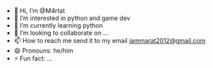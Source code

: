 - 👋 Hi, I’m @M4rtat
- 👀 I’m interested in python and game dev
- 🌱 I’m currently learning python
- 💞️ I’m looking to collaborate on ...
- 📫 How to reach me send it to my email iammarat2012@gmail.com
- 😄 Pronouns: he/him
- ⚡ Fun fact: ...

<!---
M4rtat/M4rtat is a ✨ special ✨ repository because its `README.md` (this file) appears on your GitHub profile.
You can click the Preview link to take a look at your changes.
--->
